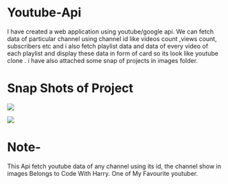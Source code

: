 # Youtube-Api
I have created a web application using youtube/google api. We can fetch data of particular channel using channel id like videos count ,views count, subscribers etc and i also fetch playlist data and data of every video of each playlist and display these data in form of card so its look like youtube clone . i have also attached some snap of projects in images folder.

# Snap Shots of Project

![](Screenshot%20from%202020-09-22%2021-17-04.png)

![](Screenshot%20from%202020-09-22%2021-17-12.png)

# Note-
This Api fetch youtube data of any channel using its id, the channel show in images Belongs to Code With Harry. One of My Favourite youtuber.
